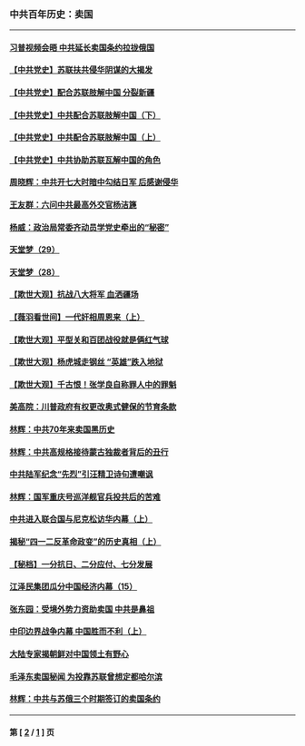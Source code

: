 ### 中共百年历史：卖国
---
#### [习普视频会晤 中共延长卖国条约拉拢俄国](../../pages/nf1176117/n13060971.md?08300430) 
#### [【中共党史】苏联扶共侵华阴谋的大揭发](../../pages/nf1176117/n13056050.md?08300430) 
#### [【中共党史】配合苏联肢解中国 分裂新疆](../../pages/nf1176117/n13040700.md?08300430) 
#### [【中共党史】中共配合苏联肢解中国（下）](../../pages/nf1176117/n13035660.md?08300430) 
#### [【中共党史】中共配合苏联肢解中国（上）](../../pages/nf1176117/n13030262.md?08300430) 
#### [【中共党史】中共协助苏联瓦解中国的角色](../../pages/nf1176117/n13018109.md?08300430) 
#### [周晓辉：中共开七大时暗中勾结日军 后感谢侵华](../../pages/nf1176117/n12921960.md?08300430) 
#### [王友群：六问中共最高外交官杨洁篪](../../pages/nf1176117/n12836495.md?08300430) 
#### [杨威：政治局常委齐动员学党史牵出的“秘密”](../../pages/nf1176117/n12764642.md?08300430) 
#### [天堂梦（29）](../../pages/nf1176117/n12408465.md?08300430) 
#### [天堂梦（28）](../../pages/nf1176117/n12408309.md?08300430) 
#### [【欺世大观】抗战八大将军 血洒疆场](../../pages/nf1176117/n12357044.md?08300430) 
#### [【薇羽看世间】一代奸相周恩来（上）](../../pages/nf1176117/n12401109.md?08300430) 
#### [【欺世大观】平型关和百团战役就是俩红气球](../../pages/nf1176117/n12359157.md?08300430) 
#### [【欺世大观】杨虎城走钢丝 “英雄”跌入地狱](../../pages/nf1176117/n12358840.md?08300430) 
#### [【欺世大观】千古恨！张学良自称罪人中的罪魁](../../pages/nf1176117/n12358629.md?08300430) 
#### [美高院：川普政府有权更改奥式健保的节育条款](../../pages/nf1176117/n12242171.md?08300430) 
#### [林辉：中共70年来卖国黑历史](../../pages/nf1176117/n11552181.md?08300430) 
#### [林辉：中共高规格接待蒙古独裁者背后的丑行](../../pages/nf1176117/n11225005.md?08300430) 
#### [中共陆军纪念“先烈”引汪精卫诗句遭嘲讽](../../pages/nf1176117/n11153345.md?08300430) 
#### [林辉：国军重庆号巡洋舰官兵投共后的苦难](../../pages/nf1176117/n10997801.md?08300430) 
#### [中共进入联合国与尼克松访华内幕（上）](../../pages/nf1176117/n10138788.md?08300430) 
#### [揭秘“四一二反革命政变”的历史真相（上）](../../pages/nf1176117/n9996650.md?08300430) 
#### [【秘档】一分抗日、二分应付、七分发展](../../pages/nf1176117/n9331484.md?08300430) 
#### [江泽民集团瓜分中国经济内幕（15）](../../pages/nf1176117/n9268584.md?08300430) 
#### [张东园：受境外势力资助卖国 中共是鼻祖](../../pages/nf1176117/n9272480.md?08300430) 
#### [中印边界战争内幕 中国胜而不利（上）](../../pages/nf1176117/n9252458.md?08300430) 
#### [大陆专家揭朝鲜对中国领土有野心](../../pages/nf1176117/n9074056.md?08300430) 
#### [毛泽东卖国秘闻 为投靠苏联曾想定都哈尔滨](../../pages/nf1176117/n9058631.md?08300430) 
#### [林辉：中共与苏俄三个时期签订的卖国条约](../../pages/nf1176117/n9036062.md?08300430) 

---
#### 第 [ [2](./2.md?08300430) / [1](./1.md?08300430) ] 页
